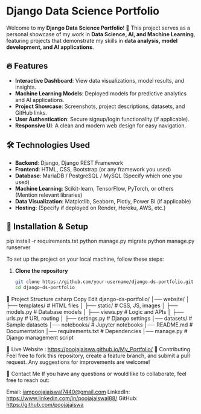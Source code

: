 # Django Data Science Portfolio

Welcome to my **Django Data Science Portfolio**! 🚀 This project serves as a personal showcase of my work in **Data Science, AI, and Machine Learning**, featuring projects that demonstrate my skills in **data analysis, model development, and AI applications**.

## 🔥 Features

- **Interactive Dashboard**: View data visualizations, model results, and insights.
- **Machine Learning Models**: Deployed models for predictive analytics and AI applications.
- **Project Showcase**: Screenshots, project descriptions, datasets, and GitHub links.
- **User Authentication**: Secure signup/login functionality (if applicable).
- **Responsive UI**: A clean and modern web design for easy navigation.

## 🛠️ Technologies Used

- **Backend**: Django, Django REST Framework
- **Frontend**: HTML, CSS, Bootstrap (or any framework you used)
- **Database**: MariaDB / PostgreSQL / MySQL (Specify which one you used)
- **Machine Learning**: Scikit-learn, TensorFlow, PyTorch, or others (Mention relevant libraries)
- **Data Visualization**: Matplotlib, Seaborn, Plotly, Power BI (if applicable)
- **Hosting**: (Specify if deployed on Render, Heroku, AWS, etc.)

## 🚀 Installation & Setup

pip install -r requirements.txt
python manage.py migrate
python manage.py runserver

To set up the project on your local machine, follow these steps:

1. **Clone the repository**  
   ```bash
   git clone https://github.com/your-username/django-ds-portfolio.git
   cd django-ds-portfolio

📂 Project Structure
csharp
Copy
Edit
django-ds-portfolio/
│── website/
│   ├── templates/          # HTML files
│   ├── static/             # CSS, JS, images
│   ├── models.py           # Database models
│   ├── views.py            # Logic and APIs
│   ├── urls.py             # URL routing
│   ├── settings.py         # Django settings
│── datasets/               # Sample datasets
│── notebooks/              # Jupyter notebooks
│── README.md               # Documentation
│── requirements.txt        # Dependencies
│── manage.py               # Django management script

🔗 Live Website : https://poojajaiswa.github.io/My_Portfolio/
🤝 Contributing
Feel free to fork this repository, create a feature branch, and submit a pull request. Any suggestions for improvements are welcome!


📧 Contact Me
If you have any questions or would like to collaborate, feel free to reach out:

Email: iampoojajaiswal7440@gmail.com
LinkedIn: https://www.linkedin.com/in/poojajaiswal88/
GitHub: https://github.com/poojajaiswa
